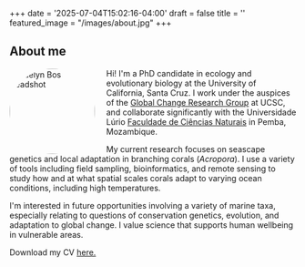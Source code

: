 +++
date = '2025-07-04T15:02:16-04:00'
draft = false
title = ''
featured_image = "/images/about.jpg"
+++

## About me

<img src="/images/headshot.JPG" alt="Jaelyn Bos headshot" width="150" style="float:left; margin-right:20px; border-radius:50%;">

Hi! I'm a PhD candidate in ecology and evolutionary biology at the University of California, Santa Cruz. I work under the auspices of the [Global Change Research Group](https://globalchange.sites.ucsc.edu/) at UCSC, and collaborate significantly with the Universidade Lúrio [Faculdade de Ciências Naturais](https://www.unilurio.ac.mz/unilurio/pt/ensino/faculdades/faculdade-de-ciencias-naturais) in Pemba, Mozambique. 
	
My current research focuses on seascape genetics and local adaptation in branching corals (*Acropora*). I use a variety of tools including field sampling, bioinformatics, and remote sensing to study how and at what spatial scales corals adapt to varying ocean conditions, including high temperatures. 

I'm interested in future opportunities involving a variety of marine taxa, especially relating to questions of conservation genetics, evolution, and adaptation to global change. I value science that supports human  wellbeing in vulnerable areas.

Download my CV [here.](/CV_JaelynBos.pdf)